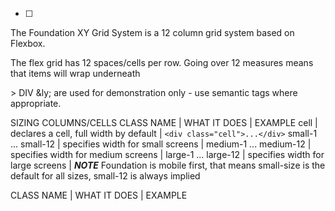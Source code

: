 - [ ]
The Foundation XY Grid System is a 12 column grid system based on Flexbox. 

The flex grid has 12 spaces/cells per row.  Going over 12 measures means that items will wrap underneath

&gt; DIV &ly; are used for demonstration only - use semantic tags where appropriate.

SIZING COLUMNS/CELLS
CLASS NAME | WHAT IT DOES | EXAMPLE
cell | declares a cell, full width  by default | ```<div class="cell">...</div>```
small-1 ... small-12 | specifies width for small screens |
medium-1 ... medium-12 | specifies width for medium screens |
large-1 ... large-12 | specifies width for large screens |
___NOTE___ Foundation is mobile first, that means small-size is the default for all sizes, small-12 is always implied



CLASS NAME | WHAT IT DOES | EXAMPLE


